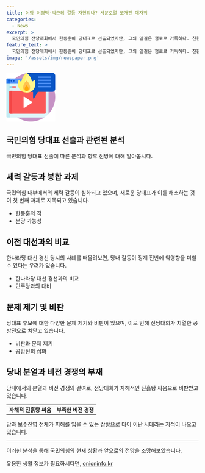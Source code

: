 ```yaml
---
title: 여당 이명박·박근혜 갈등 재현되나? 사분오열 쪼개진 데자뷔
categories:
  - News
excerpt: >
  국민의힘 전당대회에서 한동훈이 당대표로 선출되었지만, 그의 앞길은 험로로 가득하다. 친한윤계와의 갈등 봉합이 제1숙제로 거론되며 분당 가능성까지 언급됐다. 당내 계파 갈등의 해결이 시급하며, 만약 갈등이 심해진다면 분당 가능성도 제기된다. 또한, 한동훈 후보를 향한 부정적 비난이 불거지며 당의 품격과 통일된 비전이 부재한 것으로 지적되고 있다.
feature_text: >
  국민의힘 전당대회에서 한동훈이 당대표로 선출되었지만, 그의 앞길은 험로로 가득하다. 친한윤계와의 갈등 봉합이 제1숙제로 거론되며 분당 가능성까지 언급됐다. 당내 계파 갈등의 해결이 시급하며, 만약 갈등이 심해진다면 분당 가능성도 제기된다. 또한, 한동훈 후보를 향한 부정적 비난이 불거지며 당의 품격과 통일된 비전이 부재한 것으로 지적되고 있다.
image: '/assets/img/newspaper.png'
---
```


<p><img src="/assets/img/news.png" alt="rentncar 속보" /></p>

<h2>국민의힘 당대표 선출과 관련된 분석</h2>

<p data-ke-size="size16">국민의힘 당대표 선출에 따른 분석과 향후 전망에 대해 알아봅시다.</p>

<h2 data-ke-size="size26">세력 갈등과 봉합 과제</h2>

<p data-ke-size="size16">국민의힘 내부에서의 세력 갈등이 심화되고 있으며, 새로운 당대표가 이를 해소하는 것이 첫 번째 과제로 지목되고 있습니다.</p>

<ul>
    <li>한동훈의 적</li>
    <li>분당 가능성</li>
</ul>

<h2 data-ke-size="size26">이전 대선과의 비교</h2>

<p data-ke-size="size16">한나라당 대선 경선 당시의 사례를 떠올려보면, 당내 갈등이 정계 전반에 악영향을 미칠 수 있다는 우려가 있습니다.</p>

<ul>
    <li>한나라당 대선 경선과의 비교</li>
    <li>민주당과의 대비</li>
</ul>

<h2 data-ke-size="size26">문제 제기 및 비판</h2>

<p data-ke-size="size16">당대표 후보에 대한 다양한 문제 제기와 비판이 있으며, 이로 인해 전당대회가 치열한 공방전으로 치닫고 있습니다.</p>

<ul>
    <li>비판과 문제 제기</li>
    <li>공방전의 심화</li>
</ul>

<h2 data-ke-size="size26">당내 분열과 비전 경쟁의 부재</h2>

<p data-ke-size="size16">당내에서의 분열과 비전 경쟁의 결여로, 전당대회가 자해적인 진흙탕 싸움으로 비판받고 있습니다.</p>

<table>
  <tr>
    <td style="text-align: center; height: 17px;"><b>자해적 진흙탕 싸움</b></td>
    <td style="text-align: center; height: 17px;"><b>부족한 비전 경쟁</b></td>
  </tr>
</table>

<p data-ke-size="size16">당과 보수진영 전체가 피해를 입을 수 있는 상황으로 타이 이난 시대라는 지적이 나오고 있습니다.</p>

<hr>

<p data-ke-size="size16">이러한 분석을 통해 국민의힘의 현재 상황과 앞으로의 전망을 조망해보았습니다.</p>
유용한 생활 정보가 필요하시다면, <a href="https://onioninfo.kr" rel="dofollow">onioninfo.kr</a>


